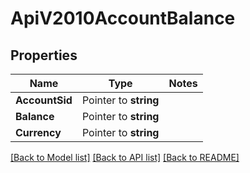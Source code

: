# ApiV2010AccountBalance

## Properties
Name | Type | Notes
------------ | ------------- | -------------
**AccountSid** | Pointer to **string** | 
**Balance** | Pointer to **string** | 
**Currency** | Pointer to **string** | 

[[Back to Model list]](../README.md#documentation-for-models) [[Back to API list]](../README.md#documentation-for-api-endpoints) [[Back to README]](../README.md)


